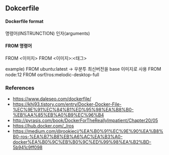 ## Dokcerfile

#### Dockerfile format
명령어(INSTRUNCTION) 인자(arguments)

#### FROM 명령어
FROM <이미지>
FROM <이미지>:<태그>

example)
FROM ubuntu:latest -> 우분투 최신버전을 base 이미지로 사용
FROM node:12
FROM osrf/ros:melodic-desktop-full



### References
* https://www.daleseo.com/dockerfile/
* https://khj93.tistory.com/entry/Docker-Docker-File-%EC%9E%91%EC%84%B1%ED%95%98%EA%B8%B0-%EB%AA%85%EB%A0%B9%EC%96%B4
* http://pyrasis.com/book/DockerForTheReallyImpatient/Chapter20/05
* https://hub.docker.com/_/ros
* https://medium.com/@rookiecj/%EA%B0%91%EC%9E%90%EA%B8%B0-ros-%EA%B7%B8%EB%A6%AC%EA%B3%A0-docker%EA%B0%9C%EB%B0%9C%ED%99%98%EA%B2%BD-5b941c9ff098
